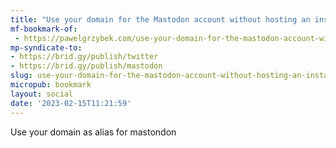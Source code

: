```yaml
---
title: "Use your domain for the Mastodon account without hosting an instance | pawelgrzybek.com"
mf-bookmark-of:
 - https://pawelgrzybek.com/use-your-domain-for-the-mastodon-account-without-hosting-an-instance/
mp-syndicate-to:
- https://brid.gy/publish/twitter
- https://brid.gy/publish/mastodon
slug: use-your-domain-for-the-mastodon-account-without-hosting-an-instance--pawelgrzybekcom
micropub: bookmark
layout: social
date: '2023-02-15T11:21:59'
---
```

Use your domain as alias for mastondon